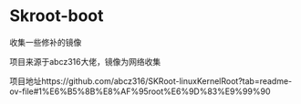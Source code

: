 # Skroot-boot
收集一些修补的镜像

项目来源于abcz316大佬，镜像为网络收集

项目地址https://github.com/abcz316/SKRoot-linuxKernelRoot?tab=readme-ov-file#1%E6%B5%8B%E8%AF%95root%E6%9D%83%E9%99%90
